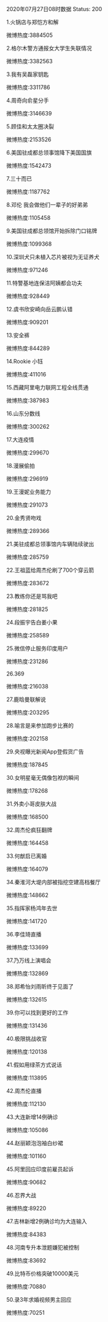 2020年07月27日08时数据
Status: 200

1.火锅店与郑恺方和解

微博热度:3884505

2.格尔木警方通报女大学生失联情况

微博热度:3382563

3.我有吴磊家钥匙

微博热度:3311786

4.周奇向俞星分手

微博热度:3146639

5.顾佳和太太圈决裂

微博热度:2153526

6.美国驻成都总领事馆降下美国国旗

微博热度:1542473

7.三十而已

微博热度:1187762

8.邓伦 我会做他们一辈子的好弟弟

微博热度:1105458

9.美国驻成都总领馆开始拆除门口铭牌

微博热度:1099368

10.深圳犬只未植入芯片被视为无证养犬

微博热度:971246

11.特警基地连保洁阿姨都会功夫

微博热度:928449

12.虞书欣安崎向岳云鹏认错

微博热度:909201

13.安全裤

微博热度:844289

14.Rookie 小钰

微博热度:411016

15.西藏阿里电力联网工程全线贯通

微博热度:387983

16.山东分数线

微博热度:300262

17.大连疫情

微博热度:299670

18.漫展偷拍

微博热度:296919

19.王漫妮业务能力

微博热度:291073

20.金秀贤吻戏

微博热度:289366

21.美驻成都总领事馆内车辆陆续驶出

微博热度:285759

22.王祖蓝给周杰伦刷了700个穿云箭

微博热度:283672

23.教练你还是骂我吧

微博热度:281825

24.段振宇告白姜小果

微博热度:258589

25.微信停止服务印度用户

微博热度:231286

26.369

微博热度:216038

27.鹿晗曼联解说

微博热度:203295

28.喻言是来参加跑步比赛的

微博热度:202158

29.央视曝光新闻App登假货广告

微博热度:187845

30.女明星毫无偶像包袱的瞬间

微博热度:178268

31.外卖小哥皮肤大战

微博热度:168500

32.周杰伦疯狂翻牌

微博热度:164458

33.何猷启已离婚

微博热度:164079

34.秦淮河大堤内部被指挖空建高档餐厅

微博热度:148662

35.指挥家杨鸿年去世

微博热度:141720

36.李佳琦直播

微博热度:133699

37.乃万线上演唱会

微博热度:132869

38.郑希怡刘雨昕终于见面了

微博热度:132615

39.你可以找到更好的工作

微博热度:131436

40.极限挑战收官

微博热度:120138

41.假如用绿茶方式说话

微博热度:113895

42.周杰伦直播

微博热度:112130

43.大连新增14例确诊

微博热度:105086

44.赵丽颖泡泡袖白纱裙

微博热度:101160

45.阿里回应印度前雇员起诉

微博热度:90682

46.忍界大战

微博热度:89220

47.吉林新增2例确诊均为大连输入

微博热度:84383

48.河南专升本泄题嫌犯被控制

微博热度:83692

49.比特币价格突破10000美元

微博热度:70880

50.录3年求婚视频男主回应

微博热度:70251

